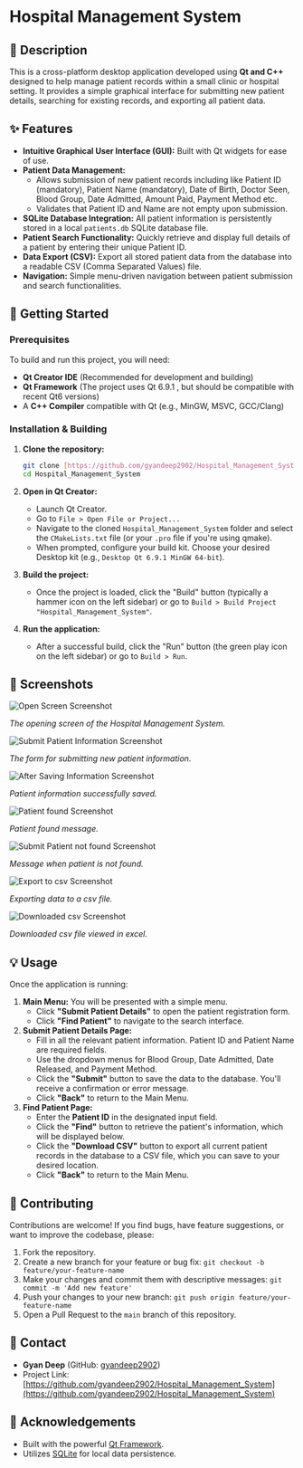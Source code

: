 # Hospital Management System

## 📝 Description
This is a cross-platform desktop application developed using **Qt and C++** designed to help manage patient records within a small clinic or hospital setting. 
It provides a simple graphical interface for submitting new patient details, searching for existing records, and exporting all patient data.

## ✨ Features
* **Intuitive Graphical User Interface (GUI):** Built with Qt widgets for ease of use.
* **Patient Data Management:**
  * Allows submission of new patient records including like Patient ID (mandatory), Patient Name (mandatory), Date of Birth, Doctor Seen, Blood Group, Date Admitted, Amount Paid, Payment Method etc.
  * Validates that Patient ID and Name are not empty upon submission.
* **SQLite Database Integration:** All patient information is persistently stored in a local `patients.db` SQLite database file.
* **Patient Search Functionality:** Quickly retrieve and display full details of a patient by entering their unique Patient ID.
* **Data Export (CSV):** Export all stored patient data from the database into a readable CSV (Comma Separated Values) file.
* **Navigation:** Simple menu-driven navigation between patient submission and search functionalities.

## 🚀 Getting Started

### Prerequisites
To build and run this project, you will need:
* **Qt Creator IDE** (Recommended for development and building)
* **Qt Framework** (The project uses Qt 6.9.1 , but should be compatible with recent Qt6 versions)
* A **C++ Compiler** compatible with Qt (e.g., MinGW, MSVC, GCC/Clang)

### Installation & Building

1.  **Clone the repository:**
    ```bash
    git clone [https://github.com/gyandeep2902/Hospital_Management_System.git](https://github.com/gyandeep2902/Hospital_Management_System.git)
    cd Hospital_Management_System
    ```

2.  **Open in Qt Creator:**
    * Launch Qt Creator.
    * Go to `File > Open File or Project...`
    * Navigate to the cloned `Hospital_Management_System` folder and select the `CMakeLists.txt` file (or your `.pro` file if you're using qmake).
    * When prompted, configure your build kit. Choose your desired Desktop kit (e.g., `Desktop Qt 6.9.1 MinGW 64-bit`).

3.  **Build the project:**
    * Once the project is loaded, click the "Build" button (typically a hammer icon on the left sidebar) or go to `Build > Build Project "Hospital_Management_System"`.

4.  **Run the application:**
    * After a successful build, click the "Run" button (the green play icon on the left sidebar) or go to `Build > Run`.

## 📸 Screenshots

![Open Screen Screenshot](images/Opening_Screen.png)

_The opening screen of the Hospital Management System._

![Submit Patient Information Screenshot](images/Save_Patient_Information_Screen.png)

_The form for submitting new patient information._

![After Saving Information Screenshot](images/After_Saving_Info.png)

_Patient information successfully saved._


![Patient found Screenshot](images/Patient_Found_Screen.png)

_Patient found message._

![Submit Patient not found Screenshot](images/Patient_not_found_error.png)

_Message when patient is not found._

![Export to csv Screenshot](images/Exporting_data_to_csv.png)

_Exporting data to a csv file._

![Downloaded csv Screenshot](images/Downloaded_csv_file.png)

_Downloaded csv file viewed in excel._

## 💡 Usage
Once the application is running:

1.  **Main Menu:** You will be presented with a simple menu.
    * Click **"Submit Patient Details"** to open the patient registration form.
    * Click **"Find Patient"** to navigate to the search interface.
2.  **Submit Patient Details Page:**
    * Fill in all the relevant patient information. Patient ID and Patient Name are required fields.
    * Use the dropdown menus for Blood Group, Date Admitted, Date Released, and Payment Method.
    * Click the **"Submit"** button to save the data to the database. You'll receive a confirmation or error message.
    * Click **"Back"** to return to the Main Menu.
3.  **Find Patient Page:**
    * Enter the **Patient ID** in the designated input field.
    * Click the **"Find"** button to retrieve the patient's information, which will be displayed below.
    * Click the **"Download CSV"** button to export all current patient records in the database to a CSV file, which you can save to your desired location.
    * Click **"Back"** to return to the Main Menu.

## 🤝 Contributing
Contributions are welcome! If you find bugs, have feature suggestions, or want to improve the codebase, please:

1.  Fork the repository.
2.  Create a new branch for your feature or bug fix: `git checkout -b feature/your-feature-name`
3.  Make your changes and commit them with descriptive messages: `git commit -m 'Add new feature'`
4.  Push your changes to your new branch: `git push origin feature/your-feature-name`
5.  Open a Pull Request to the `main` branch of this repository.

## 📧 Contact
* **Gyan Deep** (GitHub: [gyandeep2902](https://github.com/gyandeep2902))
* Project Link: [https://github.com/gyandeep2902/Hospital_Management_System](https://github.com/gyandeep2902/Hospital_Management_System)

## 🙏 Acknowledgements
* Built with the powerful [Qt Framework](https://www.qt.io/).
* Utilizes [SQLite](https://www.sqlite.org/) for local data persistence.
